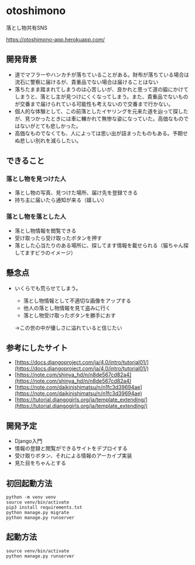 # otoshimono
落とし物共有SNS

https://otoshimono-app.herokuapp.com/

## 開発背景

- 道でマフラーやハンカチが落ちていることがある。財布が落ちている場合は流石に警察に届けるが、貴重品でない場合は届けることはない
- 落ちたまま踏まれてしまうのは心苦しいが、良かれと思って道の脇にかけてしまうと、落とし主が見つけにくくなってしまう。また、貴重品でないものが交番まで届けられている可能性も考えないので交番まで行かない。
- 個人的な体験として、この前落としたイヤリングを元来た道を辿って探したが、見つかったときには車に轢かれて無惨な姿になっていた。高価なものではないがとても悲しかった。
- 高価なものでなくても、人によっては思い出が詰まったものもある。予期せぬ悲しい別れを減らしたい。

## できること

### 落とし物を見つけた人

- 落とし物の写真、見つけた場所、届け先を登録できる
- 持ち主に届いたら通知が来る（嬉しい）

### 落とし物を落とした人

- 落とし物情報を閲覧できる
- 受け取ったら受け取ったボタンを押す
- 落とした心当たりのある場所に、探してます情報を載せられる（猫ちゃん探してますビラのイメージ）

## 懸念点

- いくらでも荒らせてしまう。
    - 落とし物情報として不適切な画像をアップする
    - 他人の落とし物情報を見て盗みに行く
    - 落とし物受け取ったボタンを勝手におす
    
    →この世の中が優しさに溢れていると信じたい
    

## 参考にしたサイト

- [https://docs.djangoproject.com/ja/4.0/intro/tutorial01/](https://docs.djangoproject.com/ja/4.0/intro/tutorial01/)
- [https://note.com/shinya_hd/n/n8de567cd82a4](https://note.com/shinya_hd/n/n8de567cd82a4)
- [https://note.com/daikinishimatsu/n/n1fc3d39694ae](https://note.com/daikinishimatsu/n/n1fc3d39694ae)
- [https://tutorial.djangogirls.org/ja/template_extending/](https://tutorial.djangogirls.org/ja/template_extending/)

## 開発予定

- Django入門
- 情報の登録と閲覧ができるサイトをデプロイする
- 受け取りボタン、それによる情報のアーカイブ実装
- 見た目をちゃんとする


## 初回起動方法

```
python -m venv venv
source venv/bin/activate
pip3 install requirements.txt
python manage.py migrate
python manage.py runserver
```

## 起動方法

```
source venv/bin/activate
python manage.py runserver
```
